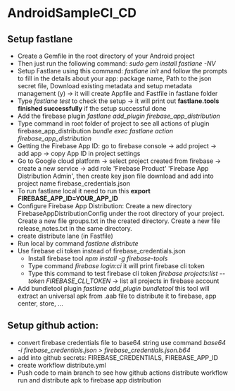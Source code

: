 # AndroidSampleCI_CD
## Setup fastlane 
 - Create a Gemfile in the root directory of your Android project
 - Then just run the following command: *sudo gem install fastlane -NV*
 - Setup Fastlane using this command: *fastlane init* and follow the prompts to fill in the details about your app: package name, Path to the json secret file, Download existing metadata and setup metadata management (y) -> 
it will create Appfile and Fastfile in fastlane folder
 - Type *fastlane test* to check the setup -> it will print out **fastlane.tools finished successfully** if the setup successful done
 - Add the firebase plugin *fastlane add_plugin firebase_app_distribution*
 - Type command in root folder of project to see all actions of plugin firebase_app_distribution *bundle exec fastlane action firebase_app_distribution*
 - Getting the Firebase App ID: go to firebase console -> add project -> add app -> copy App ID in project settings
 - Go to Google cloud platform -> select project created from firebase -> create a new service -> add role 'Firebase Product' 'Firebase App Distribution Admin', then create key json file download and add into project name firebase_credentials.json
 - To run fastlane local it need to run this **export FIREBASE_APP_ID=YOUR_APP_ID**
 - Configure Firebase App Distribution: Create a new directory FirebaseAppDistributionConfig under the root directory of your project. Create a new file groups.txt in the created directory. Create a new file release_notes.txt in the same directory.
 - create distribute lane (in Fastfile)
 - Run local by command *fastlane distribute*
 - Use firebase cli token instead of firebase_credentials.json
   - Install firebase tool *npm install -g firebase-tools*
   - Type command *firebase login:ci* it will print firebase cli token
   - Type this command to test firebase cli token *firebase projects:list --token FIREBASE_CLI_TOKEN* -> list all projects in firebase account 
 - Add bundletool plugin *fastlane add_plugin bundletool* this tool will extract an universal apk from .aab file to distribute it to firebase, app center, store, ...
## Setup github action:
 - convert firebase credentials file to base64 string use command *base64 -i firebase_credentials.json > firebase_credentials.json.b64*
 - add into github secrets: FIREBASE_CREDENTIALS, FIREBASE_APP_ID
 - create workflow distribute.yml 
 - Push code to main branch to see how github actions distribute workflow run and distribute apk to firebase app distribution
